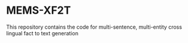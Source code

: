 # MEMS-XF2T


This repository contains the code for multi-sentence, multi-entity cross lingual fact to text generation


